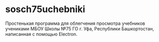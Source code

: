 # sosch75uchebniki

Простенькая программа для облегчения просмотра учебников учениками МБОУ Школы №75 ГО г. Уфа, Республики Башкортостан, написанная с помощью Electron.
